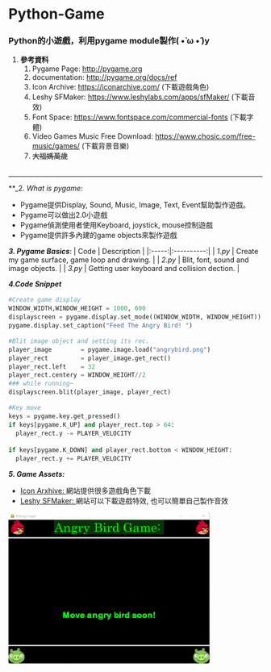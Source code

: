 # Python-Game
### Python的小遊戲，利用pygame module製作( •̀ ω •́ )y

1. **參考資料**
      1. Pygame Page: http://pygame.org
      2. documentation: http://pygame.org/docs/ref
      3. Icon Archive: https://iconarchive.com/ (下載遊戲角色)
      4. Leshy SFMaker: https://www.leshylabs.com/apps/sfMaker/ (下載音效)
      5. Font Space: https://www.fontspace.com/commercial-fonts (下載字體)
      6. Video Games Music Free Download: https://www.chosic.com/free-music/games/ (下載背景音樂)
      7. ~~大福媽萬歲~~ <br><br>

    
 ------

**_2. _What is pygame:_
  * Pygame提供Display, Sound, Music, Image, Text, Event幫助製作遊戲。
  * Pygame可以做出2.0小遊戲
  * Pygame偵測使用者使用Keyboard, joystick, mouse控制遊戲
  * Pygame提供許多內建的game objects來製作遊戲

**_3. Pygame Basics_**:
| Code | Description |
|:-----:|:----------:|
| _1.py_ | Create my game surface, game loop and drawing. |
| _2.py_ | Blit, font, sound and image objects. |
| _3.py_ | Getting user keyboard and collision dection. |

**_4.Code Snippet_**
```Python
#Create game display
WINDOW_WIDTH,WINDOW_HEIGHT = 1000, 600
displayscreen = pygame.display.set_mode((WINDOW_WIDTH, WINDOW_HEIGHT))
pygame.display.set_caption("Feed The Angry Bird! ")
```
```python
#Blit image object and setting its rec.
player_image        = pygame.image.load("angrybird.png")
player_rect         = player_image.get_rect()
player_rect.left    = 32
player_rect.centery = WINDOW_HEIGHT//2
### while running~
displayscreen.blit(player_image, player_rect)
```
```python
#Key move
keys = pygame.key.get_pressed()
if keys[pygame.K_UP] and player_rect.top > 64:
  player_rect.y -= PLAYER_VELOCITY

if keys[pygame.K_DOWN] and player_rect.bottom < WINDOW_HEIGHT:
  player_rect.y += PLAYER_VELOCITY
```

**_5. Game Assets:_**
  
  * [Icon Arxhive: ](https://iconarchive.com/) 網站提供很多遊戲角色下載
  * [Leshy SFMaker: ](https://www.leshylabs.com/apps/sfMaker/) 網站可以下載遊戲特效, 也可以簡單自己製作音效
  
<img src="https://raw.githubusercontent.com/Mysimplepanda/Ptgame_basics/main/2.png" width="400" height="300" alt="2.py成是截圖"><br> 
